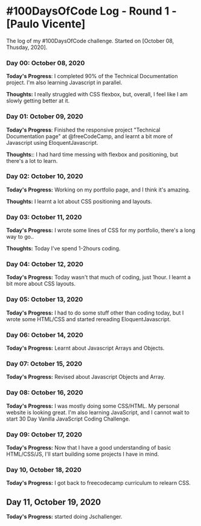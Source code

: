 # #100DaysOfCode Log - Round 1 - [Paulo Vicente]

The log of my #100DaysOfCode challenge. Started on [October 08, Thusday, 2020].

### Day 00: October 08, 2020

**Today's Progress**: I completed 90% of the Technical Documentation project. I'm also learning Javascript in parallel.

**Thoughts:** I really struggled with CSS flexbox, but, overall, I feel like I am slowly getting better at it.


### Day 01: October 09, 2020

**Today's Progress**: Finished the responsive project "Technical Documentation page" at @freeCodeCamp, and learnt a bit more of Javascript using EloquentJavascript.

**Thoughts:**: I had hard time messing with flexbox and positioning, but there's a lot to learn.


### Day 02: October 10, 2020

**Today's Progress:** Working on my portfolio page, and I think it's amazing.

**Thoughts:** I learnt a lot about CSS positioning and layouts.


### Day 03: October 11, 2020

**Today's Progress:** I wrote some lines of CSS for my portfolio, there's a long way to go..

**Thoughts:** Today I've spend 1-2hours coding.


### Day 04: October 12, 2020

**Today's Progress:** Today wasn't that much of coding, just 1hour. I learnt a bit more about CSS layouts.


### Day 05: October 13, 2020

**Today's Progress:** I had to do some stuff other than coding today, but I wrote some HTML/CSS and started rereading EloquentJavascript.


### Day 06: October 14, 2020

**Today's Progress:** Learnt about Javascript Arrays and Objects.


### Day 07: October 15, 2020

**Today's Progress:** Revised about Javascript Objects and Array.


### Day 08: October 16, 2020

**Today's Progress:** I was mostly doing some CSS/HTML. My personal website is looking great. I'm also learning JavaScript, and I cannot wait to start 30 Day Vanilla JavaScript Coding Challenge.

### Day 09: October 17, 2020

**Today's Progress:** Now that I have a good understanding of basic HTML/CSS/JS, I'll start building some projects I have in mind.


### Day 10, October 18, 2020

**Today's Progress:** I got back to freecodecamp curriculum to relearn CSS.

## Day 11, October 19, 2020

**Today's Progress:** started doing Jschallenger.
